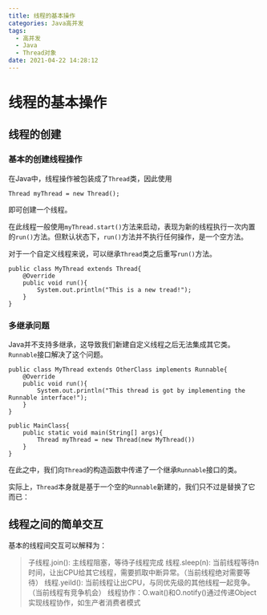 ```yaml
---
title: 线程的基本操作
categories: Java高并发
tags:
  - 高并发
  - Java
  - Thread对象
date: 2021-04-22 14:28:12
---
```



# 线程的基本操作

## 线程的创建

### 基本的创建线程操作

在Java中，线程操作被包装成了`Thread`类，因此使用

```
Thread myThread = new Thread();
```

即可创建一个线程。

在此线程一般使用`myThread.start()`方法来启动，表现为新的线程执行一次内置的`run()`方法。但默认状态下，`run()`方法并不执行任何操作，是一个空方法。

对于一个自定义线程来说，可以继承`Thread`类之后重写`run()`方法。

```
public class MyThread extends Thread{
	@Override
	public void run(){
		System.out.println("This is a new tread!");
	}
}
```

### 多继承问题

Java并不支持多继承，这导致我们新建自定义线程之后无法集成其它类。`Runnable`接口解决了这个问题。

```
public class MyThread extends OtherClass implements Runnable{
	@Override
	public void run(){
		System.out.println("This thread is got by implementing the Runnable interface!");
	}
}

public MainClass{
	public static void main(String[] args){
		Thread myThread = new Thread(new MyThread())
	}
}
```
在此之中，我们向`Thread`的构造函数中传递了一个继承`Runnable`接口的类。

实际上，`Thread`本身就是基于一个空的`Runnable`新建的，我们只不过是替换了它而已：

## 线程之间的简单交互

基本的线程间交互可以解释为：

> 子线程.join(): 主线程阻塞，等待子线程完成
> 线程.sleep(n): 当前线程等待n时间，让出CPU给其它线程，需要抓取中断异常。（当前线程绝对需要等待）
> 线程.yeild(): 当前线程让出CPU，与同优先级的其他线程一起竞争。（当前线程有竞争机会）
> 线程协作：O.wait()和O.notify()通过传递Object实现线程协作，如生产者消费者模式
